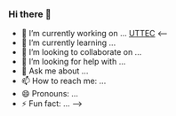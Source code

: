 ### Hi there 👋

- 🔭 I’m currently working on ... [UTTEC](www.uttecamac.edu.mx)
<-- 
- 🌱 I’m currently learning ...
- 👯 I’m looking to collaborate on ...
- 🤔 I’m looking for help with ...
- 💬 Ask me about ...
- 📫 How to reach me: ...
- 😄 Pronouns: ...
- ⚡ Fun fact: ...
-->
